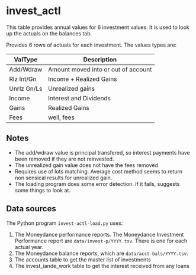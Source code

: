 # invest_actl

This table provides annual values for 6 investment values.  It is used to look up the actuals on the balances tab. 

Provides 6 rows of actuals for each investment.  The values types are:

|ValType|Description|
|---|---|
|Add/Wdraw|Amount moved into or out of account|
|Rlz Int/Gn|Income + Realized Gains|
|Unrlz Gn/Ls|Unrealized gains|
|Income|Interest and Dividends|
|Gains|Realized Gains|
|Fees|well, fees|

## Notes

- The add/wdraw value is principal transfered, so interest payments have been removed if they are not reinvested.
- The unrealized gain value does not have the fees removed
- Requires use of lots matching.  Average cost method seems to return non sensical results for unrealized gain.
- The loading program does some error detection. If it fails, suggests some things to look at.



## Data sources

The Python program `invest-actl-load.py` uses:

1. The Moneydance performance reports. The Moneydance Investment Performance report are `data/invest-p/YYYY.tsv`. There is one for each actual year. 
1. The Moneydance balance reports, which are `data/acct-bals/YYYY.tsv`.
1. The accounts table to get the master list of investments
1. The invest_iande_work table to get the interest received from any loans

